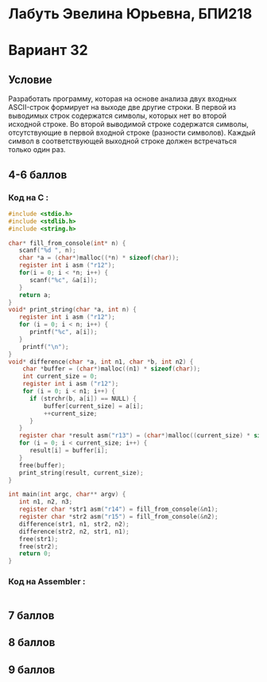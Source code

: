 # Лабуть Эвелина Юрьевна, БПИ218
# Вариант 32
## Условие 
Разработать программу, которая на основе анализа двух входных ASCII-строк формирует на выходе две другие строки. В первой из выводимых строк содержатся символы, которых нет во второй исходной строке. Во второй выводимой строке содержатся символы, отсутствующие в первой входной строке (разности символов). Каждый символ в соответствующей выходной строке должен встречаться только один раз.
## 4-6 баллов
### Код на C :
```c
#include <stdio.h>
#include <stdlib.h>
#include <string.h>

char* fill_from_console(int* n) {
   scanf("%d ", n);
   char *a = (char*)malloc((*n) * sizeof(char));
   register int i asm ("r12");
   for(i = 0; i < *n; i++) {
      scanf("%c", &a[i]);
   }
   return a;
}
void* print_string(char *a, int n) {
   register int i asm ("r12");
   for (i = 0; i < n; i++) {
      printf("%c", a[i]);
   }
    printf("\n");
}
void* difference(char *a, int n1, char *b, int n2) {
    char *buffer = (char*)malloc((n1) * sizeof(char)); 
    int current_size = 0;
    register int i asm ("r12"); 
    for (i = 0; i < n1; i++) {
      if (strchr(b, a[i]) == NULL) {
          buffer[current_size] = a[i];
          ++current_size;
      }
   }
   register char *result asm("r13") = (char*)malloc((current_size) * sizeof(char)); 
   for (i = 0; i < current_size; i++) {
      result[i] = buffer[i];
   }
   free(buffer);
   print_string(result, current_size);
}

int main(int argc, char** argv) {
   int n1, n2, n3;
   register char *str1 asm("r14") = fill_from_console(&n1);
   register char *str2 asm("r15") = fill_from_console(&n2);
   difference(str1, n1, str2, n2);
   difference(str2, n2, str1, n1);
   free(str1); 
   free(str2);
   return 0;
}
```
### Код на Assembler :
```assembly
```

## 7 баллов
## 8 баллов
## 9 баллов
